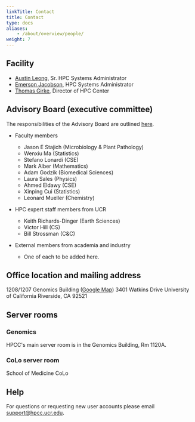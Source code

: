 ```yaml
---
linkTitle: Contact
title: Contact
type: docs
aliases:
    - /about/overview/people/
weight: 7
---
```



## Facility 

* [Austin Leong](mailto:aleon008@ucr.edu), Sr. HPC Systems Administrator
* [Emerson Jacobson](mailto:emerson.jacobson@ucr.edu), HPC Systems Administrator
* [Thomas Girke](http://girke.bioinformatics.ucr.edu), Director of HPC Center

## Advisory Board (executive committee)

The responsibilities of the Advisory Board are outlined [here](https://goo.gl/X3p1VK).

* Faculty members
    * Jason E Stajich (Microbiology & Plant Pathology)
    * Wenxiu Ma (Statistics)
    * Stefano Lonardi (CSE)
    * Mark Alber (Mathematics)
    * Adam Godzik (Biomedical Sciences)
    * Laura Sales (Physics)
    * Ahmed Eldawy (CSE)
    * Xinping Cui (Statistics)
    * Leonard Mueller (Chemistry)

* HPC expert staff members from UCR
    * Keith Richards-Dinger (Earth Sciences)
    * Victor Hill (CS)
    * Bill Strossman (C&C)

* External members from academia and industry 
    * One of each to be added here.

## Office location and mailing address

1208/1207 Genomics Building ([Google Map](https://goo.gl/OVKyxv))
3401 Watkins Drive
University of California
Riverside, CA 92521

## Server rooms

### Genomics

HPCC's main server room is in the Genomics Building, Rm 1120A.

### CoLo server room

School of Medicine CoLo

## Help 

For questions or requesting new user accounts please email [support@hpcc.ucr.edu](mailto:support@hpcc.ucr.edu). 



